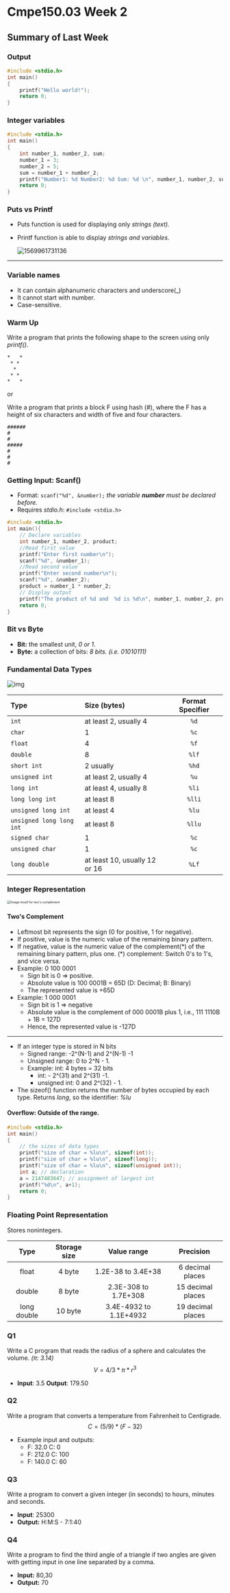 # Cmpe150.03 Week 2

## Summary of Last Week

### Output

```c 
#include <stdio.h>
int main()
{
    printf("Hello world!");
	return 0;    
}
```

### Integer variables

```c 
#include <stdio.h>
int main()
{
    int number_1, number_2, sum;
    number_1 = 3;
    number_2 = 5;
    sum = number_1 + number_2;
    printf("Number1: %d Number2: %d Sum: %d \n", number_1, number_2, sum);
	return 0;    
}
```

### Puts vs Printf

* Puts function is used for displaying only *strings (text).*

* Printf function is able to display *strings and variables*.

  ![1569961731136](figures/1569961731136.png)

  
  
  

------

### Variable names

* It can contain alphanumeric characters and underscore(_)
* It cannot start with number.
* Case-sensitive.

###  Warm Up

Write a program that prints the following shape to the screen using only *printf()*.

```
*   *  
 * *   
  *    
 * *   
*   *  
```

or 

Write a  program that prints a block F using hash (#), where the F has a height of six characters and width of five and four characters.

```
######
#
#
#####
#
#
#
```

### Getting Input: Scanf()

* Format: ```scanf("%d", &number);```  *the variable **number** must be declared before.*
* Requires  *stdio.h*: ```#include <stdio.h>```

```c
#include <stdio.h>
int main(){
    // Declare variables
    int number_1, number_2, product;
    //Read first value
    printf("Enter first number\n");
    scanf("%d", &number_1);
    //Read second value
    printf("Enter second number\n");
    scanf("%d", &number_2);
    product = number_1 * number_2;
    // Display output
    printf("The product of %d and  %d is %d\n", number_1, number_2, product);
    return 0;
}
```

### Bit vs Byte

* **Bit:** the smallest unit, *0 or 1*.
* **Byte:** a collection of bits: *8 bits.* *(i.e. 01010111)* 

### Fundamental Data Types

![img](https://qph.fs.quoracdn.net/main-qimg-7852cd4b11648b9ec8029a5df338bc2b)



| Type                     | Size (bytes)                  | Format Specifier |
| :----------------------- | :---------------------------- | :--------------: |
| `int`                    | at least 2, usually 4         |       `%d`       |
| `char`                   | 1                             |       `%c`       |
| `float`                  | 4                             |       `%f`       |
| `double`                 | 8                             |      `%lf`       |
| `short int`              | 2 usually                     |      `%hd`       |
| `unsigned int`           | at least 2, usually 4         |       `%u`       |
| `long int`               | at least 4, usually 8         |      `%li`       |
| `long long int`          | at least 8                    |      `%lli`      |
| `unsigned long int`      | at least 4                    |      `%lu`       |
| `unsigned long long int` | at least 8                    |      `%llu`      |
| `signed char`            | 1                             |       `%c`       |
| `unsigned char`          | 1                             |       `%c`       |
| `long double`            | at least 10, usually 12 or 16 |      `%Lf`       |

### Integer Representation

<img src="https://www.allaboutcircuits.com/uploads/articles/TwoComplementCircleV2.jpg" alt="Image result for two's complement" style="zoom: 50%;" />

#### Two's Complement

* Leftmost bit represents the sign (0 for positive, 1 for negative).
* If positive, value is the numeric value of the remaining binary pattern.
* If negative, value is the numeric value of the complement(\*) of the remaining binary pattern, plus one. (*) complement: Switch 0's to 1's, and vice versa.
* Example: 0 100 0001
  * Sign bit is 0 ⇒ positive.
  * Absolute value is 100 0001B = 65D (D: Decimal; B: Binary)
  * The represented value is +65D
* Example: 1 000 0001
  * Sign bit is 1 ⇒ negative
  * Absolute value is the complement of 000 0001B plus 1, i.e., 111 1110B + 1B = 127D
  * Hence, the represented value is -127D

------

* If an integer type is stored in N bits
  * Signed range: -2^(N-1) and 2^(N-1) -1
  * Unsigned range: 0 to 2^N - 1.
  * Example: int: 4 bytes = 32 bits
    * int: - 2^(31) and 2^(31) -1.
    * unsigned int: 0 and 2^(32) - 1.
* The sizeof() function returns the number of bytes occupied by each type. Returns *long*, so the identifier: *%lu*

#### Overflow: Outside of the range.

```c 
#include <stdio.h>
int main()
{
    // the sizes of data types
    printf("size of char = %lu\n", sizeof(int));
    printf("size of char = %lu\n", sizeof(long));
    printf("size of char = %lu\n", sizeof(unsigned int));
    int a; // declaration
    a = 2147483647; // assignment of largest int
    printf("%d\n", a+1);
    return 0;
}
```

### Floating Point Representation

Stores nonintegers. 

|    Type     | Storage size |      Value range       |     Precision     |
| :---------: | :----------: | :--------------------: | :---------------: |
|    float    |    4 byte    |   1.2E-38 to 3.4E+38   | 6 decimal places  |
|   double    |    8 byte    |  2.3E-308 to 1.7E+308  | 15 decimal places |
| long double |   10 byte    | 3.4E-4932 to 1.1E+4932 | 19 decimal places |

### Q1

Write a C program that reads the radius of a sphere and calculates the volume. *(π: 3.14)*
$$
V = 4/3*π*r^3
$$


* **Input**: 3.5 **Output**: 179.50



### Q2

Write a program that converts a temperature from  Fahrenheit to Centigrade.
$$
C = (5/9) * (F - 32)
$$


* Example input and outputs: 
  * F: 32.0 	C: 0
  * F: 212.0   C: 100
  * F: 140.0   C: 60 

### Q3

 Write a program to convert a given integer (in seconds) to hours, minutes and seconds.

* **Input**: 25300                                                   
* **Output:** H:M:S - 7:1:40

### Q4

Write a program to find the third angle of a triangle if two angles are given with getting input in one line separated by a comma.

* **Input:** 80,30
* **Output:** 70